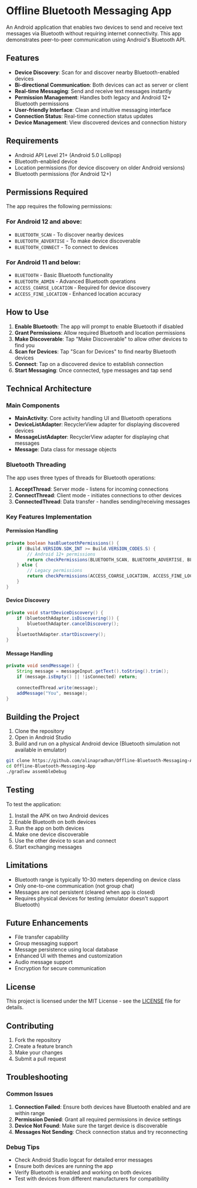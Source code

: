 # Offline Bluetooth Messaging App

An Android application that enables two devices to send and receive text messages via Bluetooth without requiring internet connectivity. This app demonstrates peer-to-peer communication using Android's Bluetooth API.

## Features

- **Device Discovery**: Scan for and discover nearby Bluetooth-enabled devices
- **Bi-directional Communication**: Both devices can act as server or client
- **Real-time Messaging**: Send and receive text messages instantly
- **Permission Management**: Handles both legacy and Android 12+ Bluetooth permissions
- **User-friendly Interface**: Clean and intuitive messaging interface
- **Connection Status**: Real-time connection status updates
- **Device Management**: View discovered devices and connection history

## Requirements

- Android API Level 21+ (Android 5.0 Lollipop)
- Bluetooth-enabled device
- Location permissions (for device discovery on older Android versions)
- Bluetooth permissions (for Android 12+)

## Permissions Required

The app requires the following permissions:

### For Android 12 and above:
- `BLUETOOTH_SCAN` - To discover nearby devices
- `BLUETOOTH_ADVERTISE` - To make device discoverable
- `BLUETOOTH_CONNECT` - To connect to devices

### For Android 11 and below:
- `BLUETOOTH` - Basic Bluetooth functionality
- `BLUETOOTH_ADMIN` - Advanced Bluetooth operations
- `ACCESS_COARSE_LOCATION` - Required for device discovery
- `ACCESS_FINE_LOCATION` - Enhanced location accuracy

## How to Use

1. **Enable Bluetooth**: The app will prompt to enable Bluetooth if disabled
2. **Grant Permissions**: Allow required Bluetooth and location permissions
3. **Make Discoverable**: Tap "Make Discoverable" to allow other devices to find you
4. **Scan for Devices**: Tap "Scan for Devices" to find nearby Bluetooth devices
5. **Connect**: Tap on a discovered device to establish connection
6. **Start Messaging**: Once connected, type messages and tap send

## Technical Architecture

### Main Components

- **MainActivity**: Core activity handling UI and Bluetooth operations
- **DeviceListAdapter**: RecyclerView adapter for displaying discovered devices
- **MessageListAdapter**: RecyclerView adapter for displaying chat messages
- **Message**: Data class for message objects

### Bluetooth Threading

The app uses three types of threads for Bluetooth operations:

1. **AcceptThread**: Server mode - listens for incoming connections
2. **ConnectThread**: Client mode - initiates connections to other devices
3. **ConnectedThread**: Data transfer - handles sending/receiving messages

### Key Features Implementation

#### Permission Handling
```java
private boolean hasBluetoothPermissions() {
    if (Build.VERSION.SDK_INT >= Build.VERSION_CODES.S) {
        // Android 12+ permissions
        return checkPermissions(BLUETOOTH_SCAN, BLUETOOTH_ADVERTISE, BLUETOOTH_CONNECT);
    } else {
        // Legacy permissions
        return checkPermissions(ACCESS_COARSE_LOCATION, ACCESS_FINE_LOCATION);
    }
}
```

#### Device Discovery
```java
private void startDeviceDiscovery() {
    if (bluetoothAdapter.isDiscovering()) {
        bluetoothAdapter.cancelDiscovery();
    }
    bluetoothAdapter.startDiscovery();
}
```

#### Message Handling
```java
private void sendMessage() {
    String message = messageInput.getText().toString().trim();
    if (message.isEmpty() || !isConnected) return;
    
    connectedThread.write(message);
    addMessage("You", message);
}
```

## Building the Project

1. Clone the repository
2. Open in Android Studio
3. Build and run on a physical Android device (Bluetooth simulation not available in emulator)

```bash
git clone https://github.com/alinapradhan/Offline-Bluetooth-Messaging-App.git
cd Offline-Bluetooth-Messaging-App
./gradlew assembleDebug
```

## Testing

To test the application:

1. Install the APK on two Android devices
2. Enable Bluetooth on both devices
3. Run the app on both devices
4. Make one device discoverable
5. Use the other device to scan and connect
6. Start exchanging messages

## Limitations

- Bluetooth range is typically 10-30 meters depending on device class
- Only one-to-one communication (not group chat)
- Messages are not persistent (cleared when app is closed)
- Requires physical devices for testing (emulator doesn't support Bluetooth)

## Future Enhancements

- File transfer capability
- Group messaging support
- Message persistence using local database
- Enhanced UI with themes and customization
- Audio message support
- Encryption for secure communication

## License

This project is licensed under the MIT License - see the [LICENSE](LICENSE) file for details.

## Contributing

1. Fork the repository
2. Create a feature branch
3. Make your changes
4. Submit a pull request

## Troubleshooting

### Common Issues

1. **Connection Failed**: Ensure both devices have Bluetooth enabled and are within range
2. **Permission Denied**: Grant all required permissions in device settings
3. **Device Not Found**: Make sure the target device is discoverable
4. **Messages Not Sending**: Check connection status and try reconnecting
 
### Debug Tips

- Check Android Studio logcat for detailed error messages
- Ensure both devices are running the app
- Verify Bluetooth is enabled and working on both devices
- Test with devices from different manufacturers for compatibility
